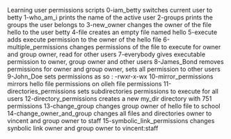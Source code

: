 Learning user permissions scripts
0-iam_betty switches current user to betty
1-who_am_i prints the name of the active user
2-groups prints the groups the user belongs to
3-new_owner changes the owner of the file hello to the user betty
4-file creates an empty file named hello
5-execute adds execute permission to the owner of the hello file
6-multiple_permissions changes permissions of the file to execute for owner and group owner, read for other users
7-everybody gives executable permission to owner, group owner and other users
8-James_Bond removes permissions for owner and group owner, sets all permission to other users
9-John_Doe sets permissions as so : -rwxr-x-wx
10-mirror_permissions mirrors hello file permissions on olleh file permissions
11-directories_permissions sets subdirectories permissions to execute for all users
12-directory_permissions creates a new my_dir directory with 751 permissions
13-change_group changes group owner of hello file to school
14-change_owner_and_group changes all files and directories owner to vincent and group owner to staff
15-symbolic_link_permissions changes synbolic link owner and group owner to vincent:staff
